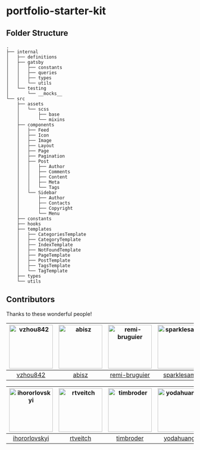 # portfolio-starter-kit




## Folder Structure

```
.
├── internal
│   ├── definitions
│   ├── gatsby
│   │   ├── constants
│   │   ├── queries
│   │   ├── types
│   │   └── utils
│   └── testing
│       └── __mocks__
└── src
    ├── assets
    │   └── scss
    │       ├── base
    │       └── mixins
    ├── components
    │   ├── Feed
    │   ├── Icon
    │   ├── Image
    │   ├── Layout
    │   ├── Page
    │   ├── Pagination
    │   ├── Post
    │   │   ├── Author
    │   │   ├── Comments
    │   │   ├── Content
    │   │   ├── Meta
    │   │   └── Tags
    │   └── Sidebar
    │       ├── Author
    │       ├── Contacts
    │       ├── Copyright
    │       └── Menu
    ├── constants
    ├── hooks
    ├── templates
    │   ├── CategoriesTemplate
    │   ├── CategoryTemplate
    │   ├── IndexTemplate
    │   ├── NotFoundTemplate
    │   ├── PageTemplate
    │   ├── PostTemplate
    │   ├── TagsTemplate
    │   └── TagTemplate
    ├── types
    └── utils
```


## Contributors

Thanks to these wonderful people!

| [<img alt="vzhou842" src="https://avatars.githubusercontent.com/u/10209814?v=4&s=117" width="117">](https://github.com/vzhou842) | [<img alt="abisz" src="https://avatars.githubusercontent.com/u/7287780?v=4&s=117" width="117">](https://github.com/abisz) | [<img alt="remi-bruguier" src="https://avatars.githubusercontent.com/u/7031328?v=4&s=117" width="117">](https://github.com/remi-bruguier) | [<img alt="sparklesam" src="https://avatars.githubusercontent.com/u/10287995?v=4&s=117" width="117">](https://github.com/sparklesam) | [<img alt="vinnymac" src="https://avatars.githubusercontent.com/u/1832781?v=4&s=117" width="117">](https://github.com/vinnymac) | [<img alt="mariolopjr" src="https://avatars.githubusercontent.com/u/2067324?v=4&s=117" width="117">](https://github.com/mariolopjr) |
| :------------------------------------------------------------------------------------------------------------------------------: | :-----------------------------------------------------------------------------------------------------------------------: | :---------------------------------------------------------------------------------------------------------------------------------------: | :----------------------------------------------------------------------------------------------------------------------------------: | :-----------------------------------------------------------------------------------------------------------------------------: | :---------------------------------------------------------------------------------------------------------------------------------: |
|                                             [vzhou842](https://github.com/vzhou842)                                              |                                             [abisz](https://github.com/abisz)                                             |                                             [remi-bruguier](https://github.com/remi-bruguier)                                             |                                             [sparklesam](https://github.com/sparklesam)                                              |                                             [vinnymac](https://github.com/vinnymac)                                             |                                             [mariolopjr](https://github.com/mariolopjr)                                             |

| [<img alt="ihororlovskyi" src="https://avatars.githubusercontent.com/u/7969737?v=4&s=117" width="117">](https://github.com/ihororlovskyi) | [<img alt="rtveitch" src="https://avatars.githubusercontent.com/u/25228001?v=4&s=117" width="117">](https://github.com/rtveitch) | [<img alt="timbroder" src="https://avatars.githubusercontent.com/u/121503?v=4&s=117" width="117">](https://github.com/timbroder) | [<img alt="yodahuang" src="https://avatars.githubusercontent.com/u/11242657?v=4&s=117" width="117">](https://github.com/yodahuang) | [<img alt="axelclark" src="https://avatars.githubusercontent.com/u/16856928?v=4&s=117" width="117">](https://github.com/axelclark) | [<img alt="tonyz0x0" src="https://avatars.githubusercontent.com/u/29159357?v=4&s=117" width="117">](https://github.com/tonyz0x0) |
| :---------------------------------------------------------------------------------------------------------------------------------------: | :------------------------------------------------------------------------------------------------------------------------------: | :------------------------------------------------------------------------------------------------------------------------------: | :--------------------------------------------------------------------------------------------------------------------------------: | :--------------------------------------------------------------------------------------------------------------------------------: | :------------------------------------------------------------------------------------------------------------------------------: |
|                                             [ihororlovskyi](https://github.com/ihororlovskyi)                                             |                                             [rtveitch](https://github.com/rtveitch)                                              |                                            [timbroder](https://github.com/timbroder)                                             |                                             [yodahuang](https://github.com/yodahuang)                                              |                                             [axelclark](https://github.com/axelclark)                                              |                                             [tonyz0x0](https://github.com/tonyz0x0)                                              |

